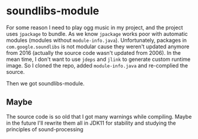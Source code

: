 # soundlibs-module

For some reason I need to play ogg music in my project, and the project uses `jpackage` to bundle.
As we know `jpackage` works poor with automatic modules (modules without `module-info.java`).
Unfortunately, packages in `com.google.soundlibs` is not modular cause they weren't updated anymore
from 2016 (actually the source code wasn't updated from 2006). In the mean time, I don't want to
use `jdeps` and `jlink` to generate custom runtime image. So I cloned the repo, added `module-info.java`
and re-complied the source.

Then we got soundlibs-module.

## Maybe

The source code is so old that I got many warnings while compiling. Maybe in the future I'll rewrite
them all in JDK11 for stability and studying the principles of sound-processing
